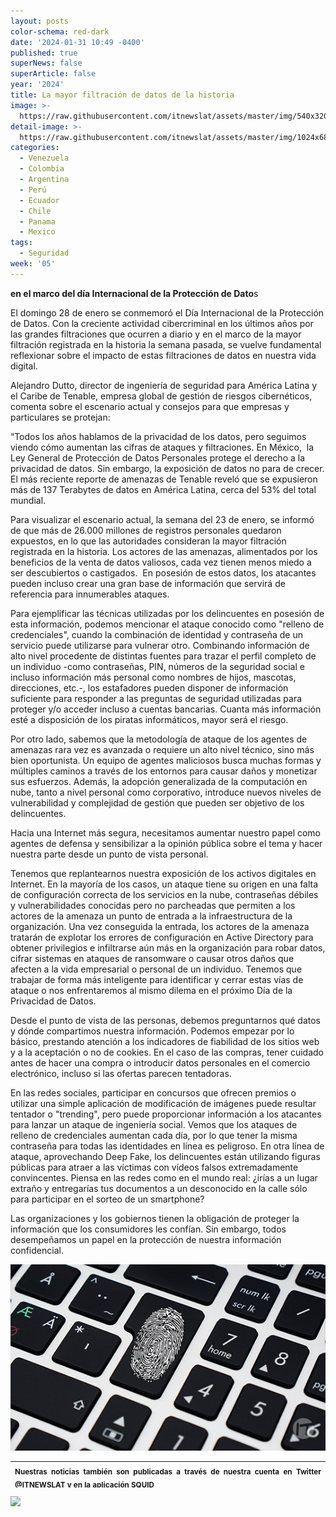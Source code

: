 ```yaml
---
layout: posts
color-schema: red-dark
date: '2024-01-31 10:49 -0400'
published: true
superNews: false
superArticle: false
year: '2024'
title: La mayor filtración de datos de la historia
image: >-
  https://raw.githubusercontent.com/itnewslat/assets/master/img/540x320/Robo-Datos-p.jpg
detail-image: >-
  https://raw.githubusercontent.com/itnewslat/assets/master/img/1024x680/Robo-Datos-g.jpg
categories:
  - Venezuela
  - Colombia
  - Argentina
  - Perú
  - Ecuador
  - Chile
  - Panama
  - Mexico
tags:
  - Seguridad
week: '05'
---
```

 **en el marco del día Internacional de la Protección de Dato**s

El domingo 28 de enero se conmemoró el Día Internacional de la Protección de Datos. Con la creciente actividad cibercriminal en los últimos años por las grandes filtraciones que ocurren a diario y en el marco de la mayor filtración registrada en la historia la semana pasada, se vuelve fundamental reflexionar sobre el impacto de estas filtraciones de datos en nuestra vida digital.

Alejandro Dutto, director de ingeniería de seguridad para América Latina y el Caribe de Tenable, empresa global de gestión de riesgos cibernéticos, comenta sobre el escenario actual y consejos para que empresas y particulares se protejan:

“Todos los años hablamos de la privacidad de los datos, pero seguimos viendo cómo aumentan las cifras de ataques y filtraciones. En México,  la Ley General de Protección de Datos Personales protege el derecho a la privacidad de datos. Sin embargo, la exposición de datos no para de crecer. El más reciente reporte de amenazas de Tenable reveló que se expusieron más de 137 Terabytes de datos en América Latina, cerca del 53% del total mundial.

Para visualizar el escenario actual, la semana del 23 de enero, se informó de que más de 26.000 millones de registros personales quedaron expuestos, en lo que las autoridades consideran la mayor filtración registrada en la historia. Los actores de las amenazas, alimentados por los beneficios de la venta de datos valiosos, cada vez tienen menos miedo a ser descubiertos o castigados.  En posesión de estos datos, los atacantes pueden incluso crear una gran base de información que servirá de referencia para innumerables ataques.

Para ejemplificar las técnicas utilizadas por los delincuentes en posesión de esta información, podemos mencionar el ataque conocido como "relleno de credenciales", cuando la combinación de identidad y contraseña de un servicio puede utilizarse para vulnerar otro. Combinando información de alto nivel procedente de distintas fuentes para trazar el perfil completo de un individuo -como contraseñas, PIN, números de la seguridad social e incluso información más personal como nombres de hijos, mascotas, direcciones, etc.-, los estafadores pueden disponer de información suficiente para responder a las preguntas de seguridad utilizadas para proteger y/o acceder incluso a cuentas bancarias. Cuanta más información esté a disposición de los piratas informáticos, mayor será el riesgo.

Por otro lado, sabemos que la metodología de ataque de los agentes de amenazas rara vez es avanzada o requiere un alto nivel técnico, sino más bien oportunista. Un equipo de agentes maliciosos busca muchas formas y múltiples caminos a través de los entornos para causar daños y monetizar sus esfuerzos. Además, la adopción generalizada de la computación en nube, tanto a nivel personal como corporativo, introduce nuevos niveles de vulnerabilidad y complejidad de gestión que pueden ser objetivo de los delincuentes.

Hacia una Internet más segura, necesitamos aumentar nuestro papel como agentes de defensa y sensibilizar a la opinión pública sobre el tema y hacer nuestra parte desde un punto de vista personal.

Tenemos que replantearnos nuestra exposición de los activos digitales en Internet. En la mayoría de los casos, un ataque tiene su origen en una falta de configuración correcta de los servicios en la nube, contraseñas débiles y vulnerabilidades conocidas pero no parcheadas que permiten a los actores de la amenaza un punto de entrada a la infraestructura de la organización. Una vez conseguida la entrada, los actores de la amenaza tratarán de explotar los errores de configuración en Active Directory para obtener privilegios e infiltrarse aún más en la organización para robar datos, cifrar sistemas en ataques de ransomware o causar otros daños que afecten a la vida empresarial o personal de un individuo. Tenemos que trabajar de forma más inteligente para identificar y cerrar estas vías de ataque o nos enfrentaremos al mismo dilema en el próximo Día de la Privacidad de Datos.

Desde el punto de vista de las personas, debemos preguntarnos qué datos y dónde compartimos nuestra información. Podemos empezar por lo básico, prestando atención a los indicadores de fiabilidad de los sitios web y a la aceptación o no de cookies. En el caso de las compras, tener cuidado antes de hacer una compra o introducir datos personales en el comercio electrónico, incluso si las ofertas parecen tentadoras.

En las redes sociales, participar en concursos que ofrecen premios o utilizar una simple aplicación de modificación de imágenes puede resultar tentador o "trending", pero puede proporcionar información a los atacantes para lanzar un ataque de ingeniería social. Vemos que los ataques de relleno de credenciales aumentan cada día, por lo que tener la misma contraseña para todas las identidades en línea es peligroso. En otra línea de ataque, aprovechando Deep Fake, los delincuentes están utilizando figuras públicas para atraer a las víctimas con vídeos falsos extremadamente convincentes. Piensa en las redes como en el mundo real: ¿irías a un lugar extraño y entregarías tus documentos a un desconocido en la calle sólo para participar en el sorteo de un smartphone?

Las organizaciones y los gobiernos tienen la obligación de proteger la información que los consumidores les confían. Sin embargo, todos desempeñamos un papel en la protección de nuestra información confidencial.

![](https://raw.githubusercontent.com/itnewslat/assets/master/img/540x320/Robo-Datos-p.jpg)

<table style="height: 42px;" width="569">
<tbody>
<tr>
<td style="text-align: justify;"><sub><strong>Nuestras noticias también son publicadas a través de nuestra cuenta en Twitter <a href="https://twitter.com/itnewslat?lang=es">@ITNEWSLAT</a> y en la aplicación <a href="https://squidapp.co/en/">SQUID</a></strong></sub></td>
</tr>
</tbody>
</table>

<img src="https://tracker.metricool.com/c3po.jpg?hash=56f88a41e39ab42c063cc51676587a04"/>
